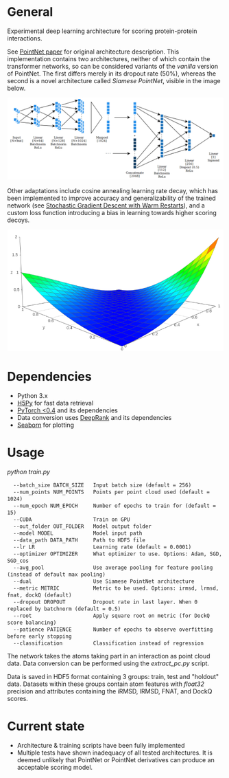 # General

Experimental deep learning architecture for scoring protein-protein interactions.

See [PointNet paper](https://arxiv.org/abs/1612.00593) for original architecture description. This implementation contains two architectures, neither of which contain the transformer networks, so can be considered variants of the *vanilla* version of PointNet. The first differs merely in its dropout rate (50%), whereas the second is a novel architecture called *Siamese PointNet*, visible in the image below.

![Siamese PointNet](/doc/SiamesePointNet_architecture.png)

Other adaptations include cosine annealing learning rate decay, which has been implemented to improve accuracy and generalizability of the trained network (see [Stochastic Gradient Descent with Warm Restarts](https://arxiv.org/abs/1608.03983)), and a custom loss function introducing a bias in learning towards higher scoring decoys.

![FavorHigh loss](/doc/FavorHighLoss.png)

# Dependencies

* Python 3.x
* [H5Py](http://www.h5py.org/) for fast data retrieval
* [PyTorch <0.4](https://github.com/pytorch/pytorch) and its dependencies
* Data conversion uses [DeepRank](https://github.com/DeepRank/deeprank) and its dependencies
* [Seaborn](https://github.com/mwaskom/seaborn) for plotting

# Usage

*python train.py*

```
  --batch_size BATCH_SIZE   Input batch size (default = 256)
  --num_points NUM_POINTS   Points per point cloud used (default = 1024)
  --num_epoch NUM_EPOCH     Number of epochs to train for (default = 15)
  --CUDA                    Train on GPU
  --out_folder OUT_FOLDER   Model output folder
  --model MODEL             Model input path
  --data_path DATA_PATH     Path to HDF5 file
  --lr LR                   Learning rate (default = 0.0001)
  --optimizer OPTIMIZER     What optimizer to use. Options: Adam, SGD, SGD_cos
  --avg_pool                Use average pooling for feature pooling (instead of default max pooling)
  --dual                    Use Siamese PointNet architecture
  --metric METRIC           Metric to be used. Options: irmsd, lrmsd, fnat, dockQ (default)
  --dropout DROPOUT         Dropout rate in last layer. When 0 replaced by batchnorm (default = 0.5)
  --root                    Apply square root on metric (for DockQ score balancing)
  --patience PATIENCE       Number of epochs to observe overfitting before early stopping
  --classification          Classification instead of regression
```

The network takes the atoms taking part in an interaction as point cloud data. Data conversion can be performed using the *extract_pc.py* script.

Data is saved in HDF5 format containing 3 groups: train, test and "holdout" data. Datasets within these groups contain atom features with *float32* precision and attributes containing the iRMSD, lRMSD, FNAT, and DockQ scores.

# Current state

* Architecture & training scripts have been fully implemented
* Multiple tests have shown inadequacy of all tested architectures. It is deemed unlikely that PointNet or PointNet derivatives can produce an acceptable scoring model.